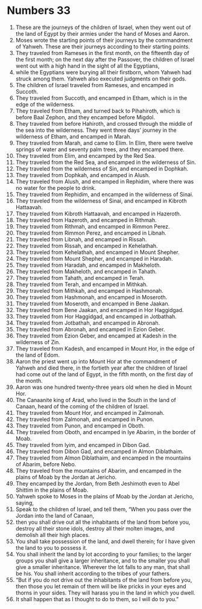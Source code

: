 ﻿
# Numbers 33
1. These are the journeys of the children of Israel, when they went out of the land of Egypt by their armies under the hand of Moses and Aaron. 
2. Moses wrote the starting points of their journeys by the commandment of Yahweh. These are their journeys according to their starting points. 
3. They traveled from Rameses in the first month, on the fifteenth day of the first month; on the next day after the Passover, the children of Israel went out with a high hand in the sight of all the Egyptians, 
4. while the Egyptians were burying all their firstborn, whom Yahweh had struck among them. Yahweh also executed judgments on their gods. 
5. The children of Israel traveled from Rameses, and encamped in Succoth. 
6. They traveled from Succoth, and encamped in Etham, which is in the edge of the wilderness. 
7. They traveled from Etham, and turned back to Pihahiroth, which is before Baal Zephon, and they encamped before Migdol. 
8. They traveled from before Hahiroth, and crossed through the middle of the sea into the wilderness. They went three days’ journey in the wilderness of Etham, and encamped in Marah. 
9. They traveled from Marah, and came to Elim. In Elim, there were twelve springs of water and seventy palm trees, and they encamped there. 
10. They traveled from Elim, and encamped by the Red Sea. 
11. They traveled from the Red Sea, and encamped in the wilderness of Sin. 
12. They traveled from the wilderness of Sin, and encamped in Dophkah. 
13. They traveled from Dophkah, and encamped in Alush. 
14. They traveled from Alush, and encamped in Rephidim, where there was no water for the people to drink. 
15. They traveled from Rephidim, and encamped in the wilderness of Sinai. 
16. They traveled from the wilderness of Sinai, and encamped in Kibroth Hattaavah. 
17. They traveled from Kibroth Hattaavah, and encamped in Hazeroth. 
18. They traveled from Hazeroth, and encamped in Rithmah. 
19. They traveled from Rithmah, and encamped in Rimmon Perez. 
20. They traveled from Rimmon Perez, and encamped in Libnah. 
21. They traveled from Libnah, and encamped in Rissah. 
22. They traveled from Rissah, and encamped in Kehelathah. 
23. They traveled from Kehelathah, and encamped in Mount Shepher. 
24. They traveled from Mount Shepher, and encamped in Haradah. 
25. They traveled from Haradah, and encamped in Makheloth. 
26. They traveled from Makheloth, and encamped in Tahath. 
27. They traveled from Tahath, and encamped in Terah. 
28. They traveled from Terah, and encamped in Mithkah. 
29. They traveled from Mithkah, and encamped in Hashmonah. 
30. They traveled from Hashmonah, and encamped in Moseroth. 
31. They traveled from Moseroth, and encamped in Bene Jaakan. 
32. They traveled from Bene Jaakan, and encamped in Hor Haggidgad. 
33. They traveled from Hor Haggidgad, and encamped in Jotbathah. 
34. They traveled from Jotbathah, and encamped in Abronah. 
35. They traveled from Abronah, and encamped in Ezion Geber. 
36. They traveled from Ezion Geber, and encamped at Kadesh in the wilderness of Zin. 
37. They traveled from Kadesh, and encamped in Mount Hor, in the edge of the land of Edom. 
38. Aaron the priest went up into Mount Hor at the commandment of Yahweh and died there, in the fortieth year after the children of Israel had come out of the land of Egypt, in the fifth month, on the first day of the month. 
39. Aaron was one hundred twenty-three years old when he died in Mount Hor. 
40. The Canaanite king of Arad, who lived in the South in the land of Canaan, heard of the coming of the children of Israel. 
41. They traveled from Mount Hor, and encamped in Zalmonah. 
42. They traveled from Zalmonah, and encamped in Punon. 
43. They traveled from Punon, and encamped in Oboth. 
44. They traveled from Oboth, and encamped in Iye Abarim, in the border of Moab. 
45. They traveled from Iyim, and encamped in Dibon Gad. 
46. They traveled from Dibon Gad, and encamped in Almon Diblathaim. 
47. They traveled from Almon Diblathaim, and encamped in the mountains of Abarim, before Nebo. 
48. They traveled from the mountains of Abarim, and encamped in the plains of Moab by the Jordan at Jericho. 
49. They encamped by the Jordan, from Beth Jeshimoth even to Abel Shittim in the plains of Moab. 
50. Yahweh spoke to Moses in the plains of Moab by the Jordan at Jericho, saying, 
51. Speak to the children of Israel, and tell them, “When you pass over the Jordan into the land of Canaan, 
52. then you shall drive out all the inhabitants of the land from before you, destroy all their stone idols, destroy all their molten images, and demolish all their high places. 
53. You shall take possession of the land, and dwell therein; for I have given the land to you to possess it. 
54. You shall inherit the land by lot according to your families; to the larger groups you shall give a larger inheritance, and to the smaller you shall give a smaller inheritance. Wherever the lot falls to any man, that shall be his. You shall inherit according to the tribes of your fathers. 
55. “But if you do not drive out the inhabitants of the land from before you, then those you let remain of them will be like pricks in your eyes and thorns in your sides. They will harass you in the land in which you dwell. 
56. It shall happen that as I thought to do to them, so I will do to you.” 
